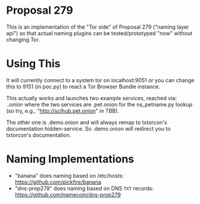 
# Proposal 279

This is an implementation of the "Tor side" of Proposal 279 ("naming
layer api") so that actual naming plugins can be tested/prototyped
"now" without changing Tor.

# Using This

It will currently connect to a system tor on localhost:9051 or you can
change this to 9151 (in poc.py) to react a Tor Browser Bundle
instance.

This actually works and launches two example services, reached via:
<something>.<service>.onion where the two services are .pet.onion for
the ns_petname.py lookup (so try, e.g., "http://scihub.pet.onion" in
TBB).

The other one is .demo.onion and will always remap to txtorcon's
documentation hidden-service. So <anything>.demo.onion will redirect
you to txtorcon's documentation.

# Naming Implementations

 - "banana" does naming based on /etc/hosts: https://github.com/pickfire/banana
 - "dns-prop279" does naming based on DNS `TXT` records: https://github.com/namecoin/dns-prop279
